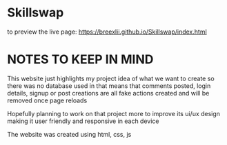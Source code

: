 # Skillswap

to preview the live page: https://breexlii.github.io/Skillswap/index.html

# NOTES TO KEEP IN MIND
This website just highlights my project idea of what we want to create so there was no database used in that means that comments posted, login details, signup or post creations are all fake actions created and will be removed once page reloads

Hopefully planning to work on that project more to improve its ui/ux design making it user friendly and responsive in each device

The website was created using html, css, js 
